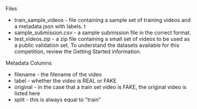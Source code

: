 Files

* train_sample_videos - file containing a sample set of training videos and a metadata.json with labels. t
* sample_submission.csv - a sample submission file in the correct format.
* test_videos.zip - a zip file containing a small set of videos to be used as a public validation set. To understand the datasets available for this competition, review the Getting Started information.

Metadata Columns

* filename - the filename of the video
* label - whether the video is REAL or FAKE
* original - in the case that a train set video is FAKE, the original video is listed here
* split - this is always equal to "train"
